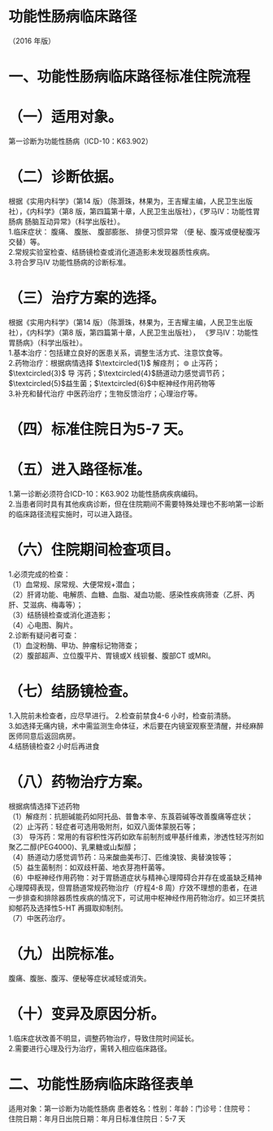 # 功能性肠病临床路径  
（2016 年版）  
# 一、功能性肠病临床路径标准住院流程  
# （一）适用对象。  
第一诊断为功能性肠病（ICD-10：K63.902）  
# （二）诊断依据。  
根据《实用内科学》（第14 版）（陈灏珠，林果为，王吉耀主编，人民卫生出版社），《内科学》（第8 版，第四篇第十章，人民卫生出版社），《罗马IV：功能性胃肠病 肠脑互动异常》（科学出版社）。  
1.临床症状： 腹痛、 腹胀、 腹部膨胀、 排便习惯异常 （便 秘、腹泻或便秘腹泻交替）等。  
2.常规实验室检查、结肠镜检查或消化道造影未发现器质性疾病。  
3.符合罗马IV 功能性肠病的诊断标准。  
# （三）治疗方案的选择。  
根据《实用内科学》（第14 版）（陈灏珠，林果为，王吉耀主编，人民卫生出版社），《内科学》（第8 版，第四篇第十章，人民卫生出版社）， 《罗马IV：功能性胃肠病》（科学出版社）。  
1.基本治疗：包括建立良好的医患关系，调整生活方式、注意饮食等。  
2.药物治疗：根据病情选择 $\textcircled{1}$ 解痉剂； $\circledcirc$ 止泻药； $\textcircled{3}$ 导 泻药；$\textcircled{4}$肠道动力感觉调节药；$\textcircled{5}$益生菌；$\textcircled{6}$中枢神经作用药物等  
3.补充和替代治疗  中医药治疗；生物反馈治疗；心理治疗等。  
# （四）标准住院日为5-7 天。  
# （五）进入路径标准。  
1.第一诊断必须符合ICD-10：K63.902 功能性肠病疾病编码。  
2.当患者同时具有其他疾病诊断，但在住院期间不需要特殊处理也不影响第一诊断的临床路径流程实施时，可以进入路径。  
# （六）住院期间检查项目。  
1.必须完成的检查：  
（1）血常规、尿常规、大便常规+潜血；  
（2）肝肾功能、电解质、血糖、血脂、凝血功能、感染性疾病筛查（乙肝、丙肝、艾滋病、梅毒等）；  
（3）结肠镜检查或消化道造影；  
（4）心电图、胸片。  
2.诊断有疑问者可查：  
（1）血淀粉酶、甲功、肿瘤标记物筛查；  
（2）腹部超声、立位腹平片、胃镜或X 线钡餐、腹部CT 或MRI。  
# （七）结肠镜检查。  
1.入院前未检查者，应尽早进行。 2.检查前禁食4-6 小时，检查前清肠。  
3.如选择无痛内镜，术中需监测生命体征，术后要在内镜室观察至清醒，并经麻醉医师同意后返回病房。  
4.结肠镜检查2 小时后再进食  
# （八）药物治疗方案。  
根据病情选择下述药物  
（1）解痉剂：抗胆碱能药如阿托品、普鲁本辛、东莨菪碱等改善腹痛等症状；  
（2）止泻药：轻症者可选用吸附剂，如双八面体蒙脱石等；  
（3） 导泻药：常用的有容积性泻药如欧车前制剂或甲基纤维素，渗透性轻泻剂如聚乙二醇(PEG4000)、乳果糖或山梨醇；  
（4）肠道动力感觉调节药：马来酸曲美布汀、匹维溴铵、奥替溴铵等；  
（5）益生菌制剂：如双歧杆菌、地衣芽孢杆菌等。  
（6）中枢神经作用药物：对于胃肠道症状与精神心理障碍合并存在或虽缺乏精神心理障碍表现，但胃肠道常规药物治疗（疗程4-8 周）疗效不理想的患者，在进一步排查和排除器质性疾病的情况下，可试用中枢神经作用药物治疗。如三环类抗抑郁药及选择性5-HT 再摄取抑制剂。  
（7）中医药治疗。  
# （九）出院标准。  
腹痛、腹胀、腹泻、便秘等症状减轻或消失。  
# （十）变异及原因分析。  
1.临床症状改善不明显，调整药物治疗，导致住院时间延长。  
2.需要进行心理及行为治疗，需转入相应临床路径。  
# 二、功能性肠病临床路径表单  
适用对象：第一诊断为功能性肠病 患者姓名：性别：年龄：门诊号：住院号：  
住院日期：年月日出院日期：年月日标准住院日：5-7 天  
